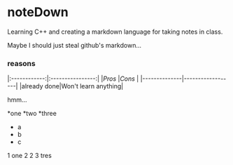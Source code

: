 noteDown
========

Learning C++ and creating a markdown language for taking notes in class.

Maybe I should just steal github's markdown...


 ### reasons
|:------------:|:----------------:|
|_Pros_        |_Cons_            |
|--------------|------------------|
|already done|Won't learn anything|


hmm...

*one
*two
*three

- a
- b
- c

1 one
2 2
3 tres

